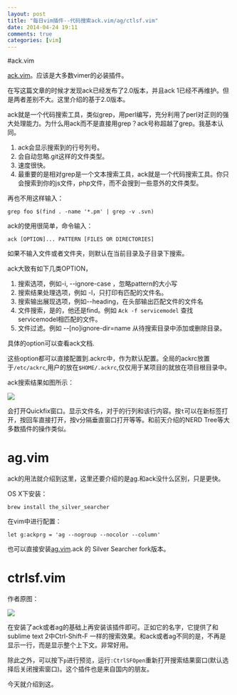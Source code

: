 ```yaml
---
layout: post
title: "每日vim插件--代码搜索ack.vim/ag/ctlsf.vim"
date: 2014-04-24 19:11
comments: true
categories: [vim]
---
```

#ack.vim

[ack.vim](https://github.com/petdance/ack)。应该是大多数vimer的必装插件。

在写这篇文章的时候才发现ack已经发布了2.0版本，并且ack 1已经不再维护。但是两者差别不大。这里介绍的基于2.0版本。

ack就是一个代码搜索工具，类似grep，用perl编写，充分利用了perl对正则的强大处理能力。为什么用ack而不是直接用grep？ack号称超越了grep。我基本认同。

1. ack会显示搜索到的行号列号。
2. 会自动忽略.git这样的文件类型。
3. 速度很快。
4. 最重要的是相对grep是一个文本搜索工具，ack就是一个代码搜索工具。你只会搜索到你的js文件，php文件，而不会搜到一些意外的文件类型。

<!--more-->

再也不用这样输入：

	grep foo $(find . -name '*.pm' | grep -v .svn)


ack的使用很简单，命令输入：

	ack [OPTION]... PATTERN [FILES OR DIRECTORIES]

如果不输入文件或者文件夹，则默认在当前目录及子目录下搜索。

ack大致有如下几类OPTION，

1. 搜索选项，例如-i, --ignore-case ，忽略pattern的大小写
2. 搜索结果处理选项，例如 -l，只打印有匹配的文件名。
3. 搜索输出展现选项，例如--heading，在头部输出匹配文件的文件名
4. 文件搜索，是的，他还是find。例如 `Ack -f servicemodel` 查找servicemodel相匹配的文件。
5. 文件过滤。例如 --[no]ignore-dir=name  从待搜索目录中添加或删除目录。

具体的option可以查看ack文档.

这些option都可以直接配置到.ackrc中，作为默认配置。全局的ackrc放置于`/etc/ackrc`,用户的放在`$HOME/.ackrc`,仅仅用于某项目的就放在项目根目录中。

ack搜索结果如图所示：

![](http://ww3.sinaimg.cn/large/69d56e38gw1efr1w9s9i8j21kw0ghafr.jpg)

会打开Quickfix窗口。显示文件名，对于的行列和该行内容。按`t`可以在新标签打开，按回车直接打开，按v分隔垂直窗口打开等等。和前天介绍的NERD Tree等大多数插件的操作类似。

# ag.vim

ack的用法就介绍到这里，这里还要介绍的是[ag](https://github.com/ggreer/the_silver_searcher).和ack没什么区别，只是更快。

OS X下安装：

	brew install the_silver_searcher

在vim中进行配置：

	let g:ackprg = 'ag --nogroup --nocolor --column'
	
也可以直接安装[ag.vim](https://github.com/rking/ag.vim).ack 的 Silver Searcher fork版本。

# ctrlsf.vim

作者原图：

![](https://camo.githubusercontent.com/fae368edf534ce2228eda41418cb55ee68e19c20/687474703a2f2f692e696d6775722e636f6d2f6d6c576a336d7a2e676966)

在安装了ack或者ag的基础上再安装该插件即可。正如它的名字，它提供了和sublime text 2中Ctrl-Shift-F 一样的搜索效果。和ack或者ag不同的是，不再是显示一行，而是显示整个上下文。非常好用。

除此之外，可以按下`p`进行预览，运行`:CtrlSFOpen`重新打开搜索结果窗口(默认选择后关闭搜索窗口)。这个插件也是来自国内的朋友。

今天就介绍到这。

